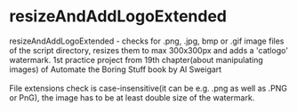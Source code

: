 # resizeAndAddLogoExtended
resizeAndAddLogoExtended - checks for .png, .jpg, bmp or .gif image files of the script directory, resizes them to max 300x300px and adds a 'catlogo' watermark. 1st practice project from 19th chapter(about manipulating images) of Automate the Boring Stuff book by Al Sweigart
<br><br>File extensions check is case-insensitive(it can be e.g. .png as well as .PNG or PnG), the image has to be at least double size of the watermark.
